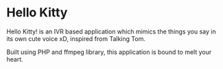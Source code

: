 # Hello Kitty

Hello Kitty! is an IVR based application which mimics the things you say in its own cute voice xD, inspired from Talking Tom.

Built using PHP and ffmpeg library, this application is bound to melt your heart.

